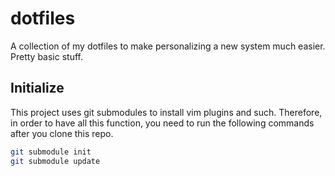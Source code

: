 # dotfiles

A collection of my dotfiles to make personalizing a new system much easier. Pretty basic stuff.

## Initialize

This project uses git submodules to install vim plugins and such. Therefore, in order to have all this function, you need to run the following commands after you clone this repo.

```bash
git submodule init
git submodule update
```
